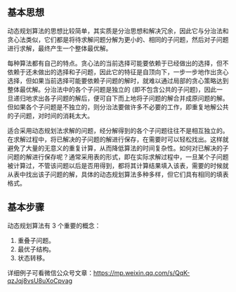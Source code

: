 ## 基本思想
动态规划算法的思想比较简单，其实质是分治思想和解决冗余，因此它与分治法和贪心法类似，它们都是将待求解问题分解为更小的、相同的子问题，然后对子问题进行求解，最终产生一个整体最优解。

每种算法都有自己的特点。贪心法的当前选择可能要依赖于已经做出的选择，但不依赖于还未做出的选择和子问题，因此它的特征是自顶向下，一步一步地作出贪心选择，但如果当前选择可能要依赖子问题的解时，就难以通过局部的贪心策略达到整体最优解。分治法中的各个子问题是独立的 (即不包含公共的子问题)，因此一旦递归地求出各子问题的解后，便可自下而上地将子问题的解合并成原问题的解。但如果各个子问题是不独立的，则分治法要做许多不必要的工作，即重复地解公共的子问题，对时间的消耗太大。

适合采用动态规划法求解的问题，经分解得到的各个子问题往往不是相互独立的。在求解过程中，将已解决的子问题的解进行保存，在需要时可以轻松找出。这样就避免了大量的无意义的重复计算，从而降低算法的时间复杂性。如何对已解决的子问题的解进行保存呢？通常采用表的形式，即在实际求解过程中，一旦某个子问题被计算过，不管该问题以后是否用得到，都将其计算结果填入该表，需要的时候就从表中找出该子问题的解，具体的动态规划算法多种多样，但它们具有相同的填表格式。

## 基本步骤
动态规划算法有 3 个重要的概念：
1. 重叠子问题。
2. 最优子结构。
3. 状态转移。

详细例子可看微信公众号文章：https://mp.weixin.qq.com/s/QqK-qzJqj8vsU8uXoCpvag